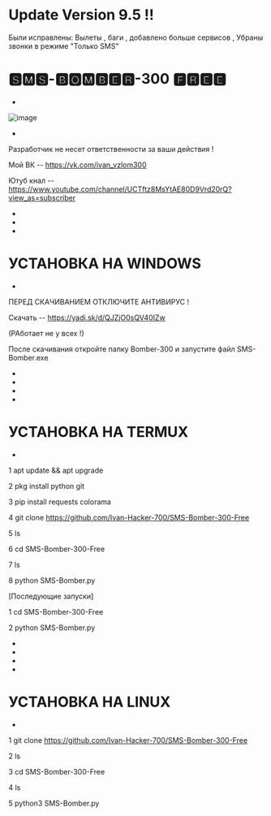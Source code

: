 # Update Version 9.5 !!
Были исправлены: Вылеты , баги , добавлено больше сервисов , Убраны звонки в режиме "Только SMS"




# 🆂🅼🆂-🅱🅾🅼🅱🅴🆁-300 🅵🆁🅴🅴
-

![image](https://user-images.githubusercontent.com/62137835/76974366-28b61100-6942-11ea-9466-28a5cadaf7cf.png)

-
 

Разработчик не несет ответственности за ваши действия !

Мой ВК -- https://vk.com/ivan_vzlom300

Ютуб кнал -- https://www.youtube.com/channel/UCTftz8MsYtAE80D9Vrd20rQ?view_as=subscriber


-
-
-
# УСТАНОВКА НА WINDOWS
-

ПЕРЕД СКАЧИВАНИЕМ ОТКЛЮЧИТЕ АНТИВИРУС !

Скачать -- https://yadi.sk/d/QJZjO0sQV40IZw 

(РАботает не у всех !)

После скачивания откройте папку Bomber-300 и запустите файл SMS-Bomber.exe

-
-
-
-






# УСТАНОВКА НА TERMUX
-

1 apt update && apt upgrade

2 pkg install python git
 
3 pip install requests colorama

4 git clone https://github.com/Ivan-Hacker-700/SMS-Bomber-300-Free

5 ls

6 cd SMS-Bomber-300-Free

7 ls

8 python SMS-Bomber.py

[Последующие запуски]

1 cd SMS-Bomber-300-Free

2 python SMS-Bomber.py

-
-
-
-


# УСТАНОВКА НА LINUX
-

1 git clone https://github.com/Ivan-Hacker-700/SMS-Bomber-300-Free

2 ls

3 cd SMS-Bomber-300-Free

4 ls

5 python3 SMS-Bomber.py
